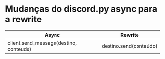 # Mudanças do discord.py async para a rewrite
Async | Rewrite
--------|--------
client.send_message(destino, conteudo) | destino.send(conteúdo)

